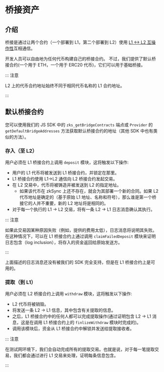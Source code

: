 # 桥接资产

## 介绍

桥接是通过让两个合约（一个部署到 L1，第二个部署到 L2）使用 [L1 <-> L2 互操作性](./l1-l2-interop.md)互相通信。

开发人员可以自由地为任何代币构建自己的桥接合约。
不过，我们提供了默认桥接合约(一个用于 ETH，一个用于 ERC20 代币)，它们可以用于基础桥接。

::: 注意

L2 上的代币合约地址始终不同于相同代币名称的 L1 合约地址。

:::


## 默认桥接合约

您可以使用我们的 JS SDK 中的 `zks_getBridgeContracts` 端点或 `Provider` 的 `getDefaultBridgeAddresses` 方法获取默认桥接合约的地址（其他 SDK 中也有类似的方法）。

### 存入（至 L2）
用户必须在 L1 桥接合约上调用 `deposit` 模块，这将触发以下操作:

- 用户的 L1 代币将被发送到 L1 桥接合约，并锁定在那里。
- L1 桥接合约使用 L1->L2 通信向 L2 桥接合约发起交易。
- 在 L2 交易中，代币将被铸造并被发送到 L2 的指定地址。
    - 如果该代币在 zkSync 上还不存在，就会为其部署一个新的合同。如果 L2 代币地址是确定的（基于原始 L1 地址、名称和符号），那么谁是第一个桥接它的人并不重要，新的 L2 地址将是相同的。
- 对于每一个执行的 L1 -> L2 交易，将有一条 L2 -> L1 日志消息确认其执行。

::: 注意

如果此交易因某种原因失败（例如，提供的费用太低），日志消息将说明其失败。在这种情况下，可以在 L1 桥接合约上通过调用 `claimFailedDeposit` 模块来证明日志包含（log inclusion），将存入的资金返回给原始发送方。 

:::

上面描述的日志消息还没有被我们的 SDK 完全支持，但是在 L1 桥接合约上是可用的。

### 提取（到 L1）
用户必须在 L2 桥接合约上调用 `withdraw` 模块，这将触发以下操作:

- L2 代币将被销毁。
- 将发送一条 L2 -> L1 信息，其中包含有关提取的信息。
- 之后，L1 桥接合约中的任何人都可以完成提取操作(通过证明包含 L2 -> L1 消息，这是在调用 L1 桥接合约上的 `finlizeWithdraw` 模块时完成的)。
- 调用该模块后，资金从 L1 桥接合约中解锁并发送给提取接收者。

::: 注意

在测试网环境下，我们会自动完成所有的提取交易。也就是说，对于每一笔提取交易，我们都会通过进行 L1 交易来处理，证明每条信息包含。

:::
